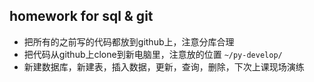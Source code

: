 ## homework for sql & git

- 把所有的之前写的代码都放到github上，注意分库合理
- 把代码从github上clone到新电脑里，注意放的位置 `~/py-develop/`
- 新建数据库，新建表，插入数据，更新，查询，删除，下次上课现场演练
